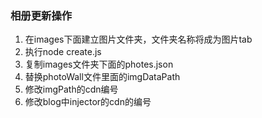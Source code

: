 ### 相册更新操作

1. 在images下面建立图片文件夹，文件夹名称将成为图片tab
2. 执行node create.js
3. 复制images文件夹下面的photes.json
4. 替换photoWall文件里面的imgDataPath
5. 修改imgPath的cdn编号
6. 修改blog中injector的cdn的编号
